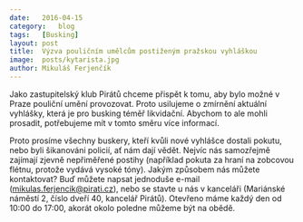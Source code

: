 ```yaml
---
date:	2016-04-15
category:	blog
tags:	[Busking]
layout:	post
title:	Výzva pouličním umělcům postiženým pražskou vyhláškou
image:	posts/kytarista.jpg
author:	Mikuláš Ferjenčík
---
```


Jako zastupitelský klub Pirátů chceme přispět k tomu, aby bylo možné v Praze pouliční umění provozovat. Proto usilujeme o zmírnění aktuální vyhlášky, která je pro busking téměř likvidační. Abychom to ale mohli prosadit, potřebujeme mít v tomto směru více informací.

Proto prosíme všechny buskery, kteří kvůli nové vyhlášce dostali pokutu, nebo byli šikanováni policií, ať nám dají vědět. Nejvíc nás samozřejmě zajímají zjevně nepřiměřené postihy (například pokuta za hraní na zobcovou flétnu, protože vydává vysoké tóny). Jakým způsobem nás můžete kontaktovat? Buď můžete napsat jednoduše e-mail (mikulas.ferjencik@pirati.cz), nebo se stavte u nás v kanceláři (Mariánské náměstí 2, číslo dveří 40, kancelář Pirátů). Otevřeno máme každý den od 10:00 do 17:00, akorát okolo poledne můžeme být na obědě. 
